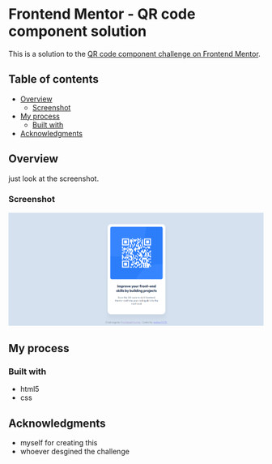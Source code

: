 # Frontend Mentor - QR code component solution

This is a solution to the [QR code component challenge on Frontend Mentor](https://www.frontendmentor.io/challenges/qr-code-component-iux_sIO_H).

## Table of contents

- [Overview](#overview)
  - [Screenshot](#screenshot)
- [My process](#my-process)
  - [Built with](#built-with)
- [Acknowledgments](#acknowledgments)

## Overview

just look at the screenshot.

### Screenshot

![screenshot](./screenshot.png)

## My process

### Built with

- html5
- css

## Acknowledgments

- myself for creating this
- whoever desgined the challenge
